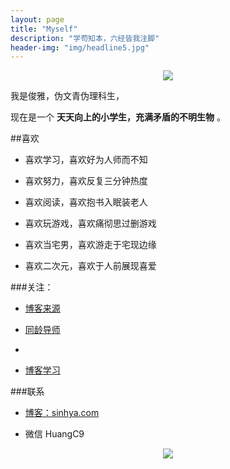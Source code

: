 ```yaml
---
layout: page
title: "Myself"
description: "学苟知本，六经皆我注脚"
header-img: "img/headline5.jpg"
---
```



<center>
    <p><img src="http://7xlzhh.com1.z0.glb.clouddn.com/Read.png"></p>
</center>

我是俊雅，伪文青伪理科生，

现在是一个 **天天向上的小学生，充满矛盾的不明生物** 。

##喜欢

- 喜欢学习，喜欢好为人师而不知

- 喜欢努力，喜欢反复三分钟热度

- 喜欢阅读，喜欢抱书入眠装老人


- 喜欢玩游戏，喜欢痛彻思过删游戏

- 喜欢当宅男，喜欢游走于宅现边缘

- 喜欢二次元，喜欢于人前展现喜爱






###关注：


- [博客来源](http://cnfeat.com/)

- [同龄导师](http://dandyweng.com/)
- 
- [博客学习](http://www.dreamingo.com/)












###联系

- [博客：sinhya.com](sinhya.com)

- 微信 HuangC9



<center>
    <p><img src="http://7xlzhh.com1.z0.glb.clouddn.com/WeChat.jpg" align="center"></p>
</center>














